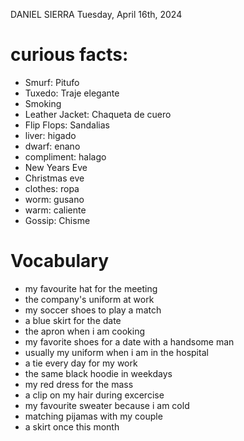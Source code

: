 DANIEL SIERRA
Tuesday, April 16th, 2024

# curious facts:
- Smurf: Pitufo
- Tuxedo: Traje elegante
- Smoking
- Leather Jacket: Chaqueta de cuero
- Flip Flops: Sandalias
- liver: higado
- dwarf: enano
- compliment: halago
- New Years Eve
- Christmas eve
- clothes: ropa
- worm:  gusano
- warm: caliente
- Gossip: Chisme

# Vocabulary
- my favourite hat for the meeting
- the company's uniform at work
- my soccer shoes to play a match
- a blue skirt for the date
- the apron when i am cooking
- my favorite shoes for a date with a handsome man
- usually my uniform when i am in the hospital
- a tie every day for my work
- the same black hoodie in weekdays
- my red dress for the mass
- a clip on my hair during excercise
- my favourite sweater because i am cold
- matching pijamas with my couple
- a skirt once this month